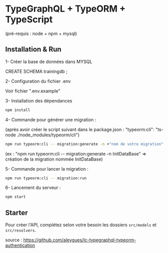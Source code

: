 # TypeGraphQL + TypeORM + TypeScript

(pré-requis : node + npm + mysql)

## Installation & Run

1- Créer la base de données dans MYSQL

CREATE SCHEMA trainingdb ;

2- Configuration du fichier .env

Voir fichier ".env.example"

3- Installation des dépendances

```sh
npm install
```

4- Commande pour générer une migration :

(après avoir créer le script suivant dans le package.json : "typeorm:cli": "ts-node ./node_modules/typeorm/cli")

```sh
npm run typeorm:cli -- migration:generate -n +"nom de votre migration"
```

(ex : "npm run typeorm:cli -- migration:generate -n InitDataBase" => création de la migration nommée InitDataBase)

5- Commande pour lancer la migration :

```sh
npm run typeorm:cli -- migration:run
```

6- Lancement du serveur :

```sh
npm start
```

## Starter

Pour créer l'API, complétez selon votre besoin les dossiers `src/models` et `src/resolvers`.

source : <https://github.com/aleygues/lc-typegraphql-typeorm-authentication>
